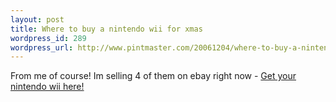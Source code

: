 ```yaml
--- 
layout: post
title: Where to buy a nintendo wii for xmas
wordpress_id: 289
wordpress_url: http://www.pintmaster.com/20061204/where-to-buy-a-nintendo-wii-for-xmas/
---
```

From me of course! Im selling 4 of them on ebay right now - <a href="http://cgi.ebay.com/ws/eBayISAPI.dll?ViewItem&item=320057698283">Get your nintendo wii here!</a>
